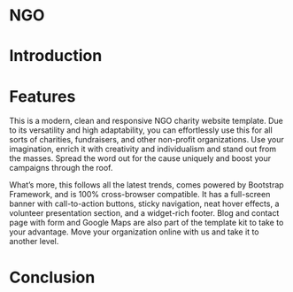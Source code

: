 # NGO
# Introduction
# Features

This is a modern, clean and responsive NGO charity website template. Due to its versatility and high adaptability, you can effortlessly use this for all sorts of charities, fundraisers, and other non-profit organizations. Use your imagination, enrich it with creativity and individualism and stand out from the masses. Spread the word out for the cause uniquely and boost your campaigns through the roof.

What’s more, this follows all the latest trends, comes powered by Bootstrap Framework, and is 100% cross-browser compatible. It has a full-screen banner with call-to-action buttons, sticky navigation, neat hover effects, a volunteer presentation section, and a widget-rich footer. Blog and contact page with form and Google Maps are also part of the template kit to take to your advantage. Move your organization online with us and take it to another level.

# Conclusion
